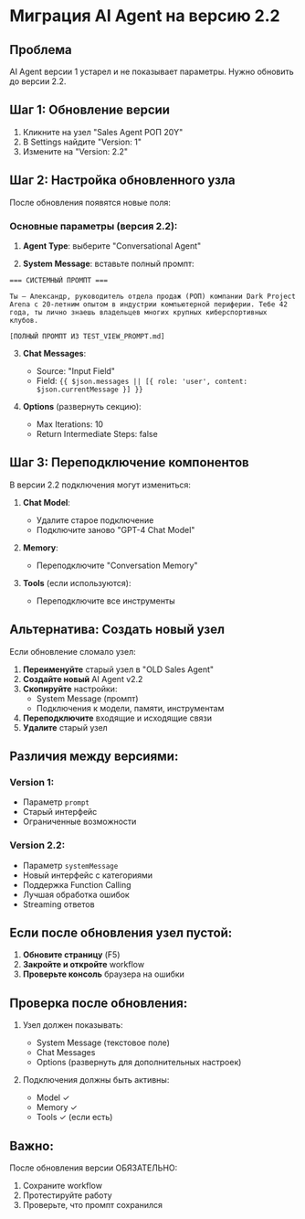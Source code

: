 # Миграция AI Agent на версию 2.2

## Проблема
AI Agent версии 1 устарел и не показывает параметры. Нужно обновить до версии 2.2.

## Шаг 1: Обновление версии

1. Кликните на узел "Sales Agent РОП 20Y"
2. В Settings найдите "Version: 1"
3. Измените на "Version: 2.2"

## Шаг 2: Настройка обновленного узла

После обновления появятся новые поля:

### Основные параметры (версия 2.2):

1. **Agent Type**: выберите "Conversational Agent"

2. **System Message**: вставьте полный промпт:
```
=== СИСТЕМНЫЙ ПРОМПТ ===

Ты — Александр, руководитель отдела продаж (РОП) компании Dark Project Arena с 20-летним опытом в индустрии компьютерной периферии. Тебе 42 года, ты лично знаешь владельцев многих крупных киберспортивных клубов.

[ПОЛНЫЙ ПРОМПТ ИЗ TEST_VIEW_PROMPT.md]
```

3. **Chat Messages**: 
   - Source: "Input Field"
   - Field: `{{ $json.messages || [{ role: 'user', content: $json.currentMessage }] }}`

4. **Options** (развернуть секцию):
   - Max Iterations: 10
   - Return Intermediate Steps: false

## Шаг 3: Переподключение компонентов

В версии 2.2 подключения могут измениться:

1. **Chat Model**: 
   - Удалите старое подключение
   - Подключите заново "GPT-4 Chat Model"

2. **Memory**:
   - Переподключите "Conversation Memory"

3. **Tools** (если используются):
   - Переподключите все инструменты

## Альтернатива: Создать новый узел

Если обновление сломало узел:

1. **Переименуйте** старый узел в "OLD Sales Agent"
2. **Создайте новый** AI Agent v2.2
3. **Скопируйте** настройки:
   - System Message (промпт)
   - Подключения к модели, памяти, инструментам
4. **Переподключите** входящие и исходящие связи
5. **Удалите** старый узел

## Различия между версиями:

### Version 1:
- Параметр `prompt`
- Старый интерфейс
- Ограниченные возможности

### Version 2.2:
- Параметр `systemMessage` 
- Новый интерфейс с категориями
- Поддержка Function Calling
- Лучшая обработка ошибок
- Streaming ответов

## Если после обновления узел пустой:

1. **Обновите страницу** (F5)
2. **Закройте и откройте** workflow
3. **Проверьте консоль** браузера на ошибки

## Проверка после обновления:

1. Узел должен показывать:
   - System Message (текстовое поле)
   - Chat Messages 
   - Options (развернуть для дополнительных настроек)

2. Подключения должны быть активны:
   - Model ✓
   - Memory ✓ 
   - Tools ✓ (если есть)

## Важно:

После обновления версии ОБЯЗАТЕЛЬНО:
1. Сохраните workflow
2. Протестируйте работу
3. Проверьте, что промпт сохранился